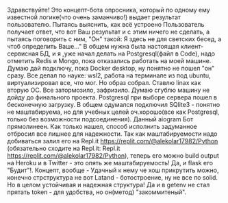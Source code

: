 Здравствуйте! Это концепт-бота опросника, который по одному ему известной логике(что очень заманчиво!) выдает результат пользователю. Пытаясь выяснить, как всё устроено
Пользователь получает ответ, что вот Ваш результат и с этим ничего не сделать, а пытаясь поговорить с ним, "Он" такой: Я здесь не для светских бесед, а чтоб определить Ваше..."
В общем нужна была настоящая клиент-сервисная БД, и я ,уже начал делать на Postgresql(файл в Code), надо отметить Redis и Mongo, пока отказались работать на моей машине. 
Думаю дай подключу, пока Docker desktop, ну понятно не пошел "он" сразу. Все делал по науке: wsl2, работа на терминале из под ubuntu, виртуализировал все, что мог. Но образ собрал.
Ставлю linax как вторую ОС. Все затормозило, зафризило. Думаю сгублю машину не дойду до финального проекта. Postgresql при выборе сервера пошел в бесконечную загрузку.
В общем одумался подключил SQlite3 - понятно не маштабируема, но для учебных целей оч.хорошо(все как Postgresql, только без возможности подсоединения). 
Данный aiogram Бот прямолинеен. Как только нашел, способ исполнить задуманное отбросил все лишнее для надежности. Так как маштабируемости надо добиваться залил его на Repl.it https://replit.com/@alekolar17982/Python 
(обязательно сходите на Repl.it: Repl.it https://replit.com/@alekolar17982/Python), теперь его можно build output на Heroku и в Twitter - это опять же маштабируемость! 
Да, и flask его "Будит"!. Концепт, вообще - Удачный к нему че хош прикрутить можно, конечно стрструктура не вот Latand - ботостроение, ну не все по solid. Но в целом 
устойчивая и надежная структура! Да и в getenv не стал прятать token - для удобства, но он(метод) "закоммитеный".
